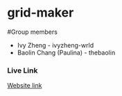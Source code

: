# grid-maker

#Group members
- Ivy Zheng - ivyzheng-wrld
- Baolin Chang (Paulina) - thebaolin


### Live Link
[Website link](https://thebaolin.github.io/grid-maker/)
